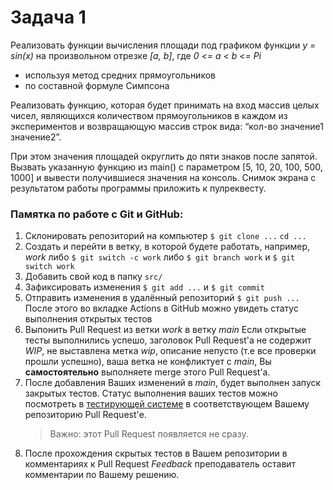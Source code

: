 # Задача 1

Реализовать  функции  вычисления  площади  под  графиком  функции _y  =  sin(x)_  на  произвольном отрезке _[a, b]_, где _0 <= a < b <= Pi_
- используя метод средних прямоугольников
- по составной формуле Симпсона

Реализовать  функцию,  которая  будет  принимать  на  вход  массив  целых  чисел,  являющихся количеством  прямоугольников  в  каждом  из  экспериментов  и  возвращающую  массив  строк  вида: “кол-во  значение1  значение2”.

При  этом  значения  площадей  округлить  до  пяти  знаков  после запятой.
Вызвать  указанную  функцию  из  main()  с  параметром  [5,  10,  20,  100,  500,  1000]  и  вывести получившиеся значения на консоль.
Снимок экрана с результатом работы программы приложить к пулреквесту.

### Памятка по работе с Git и GitHub:
1. Склонировать репозиторий на компьютер
    `$ git clone ...`
    `cd ...`
1. Создать и перейти в ветку, в которой будете работать, например,  *work*
    либо `$ git switch -c work`
    либо `$ git branch work` и `$ git switch work`
1. Добавить свой код в папку `src/`
1. Зафиксировать изменения
    `$ git add ...` и `$ git commit`
1. Отправить изменения в удалённый репозиторий
    `$ git push ...`
    После этого во вкладке Actions в GitHub можно увидеть статус выполнения открытых тестов
1. Выпонить Pull Request из ветки *work* в ветку *main*
    Если открытые тесты выполнились успешо, заголовок Pull Request'а не содержит *WIP*, не выставлена метка *wip*, описание непусто (т.е все проверки прошли успешно), ваша ветка не конфликтует с *main*, Вы **самостоятельно** выполняете merge этого Pull Request'а.
1. После добавления Ваших изменений в *main*, будет выполнен запуск закрытых тестов. Статус выполнения ваших тестов можно посмотреть в [тестирующей системе](https://github.com/spbu-coding-2023/1-grading-system) в соответствующем Вашему репозиторию Pull Request'е.
    > Важно: этот Pull Request появляется не сразу.
1. После прохождения скрытых тестов в Вашем репозитории в комментариях к Pull Request *Feedback* преподаватель оставит комментарии по Вашему решению.
